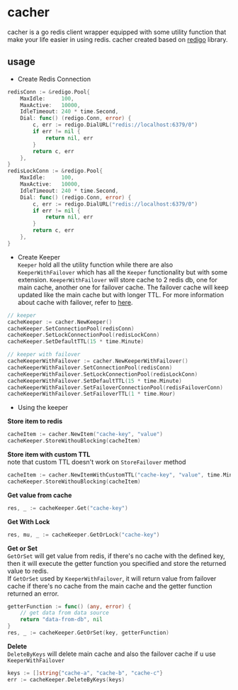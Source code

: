 # cacher
cacher is a go redis client wrapper equipped with some utility function that make your life easier in using redis. cacher created based on [redigo](https://github.com/gomodule/redigo) library.
## usage
- Create Redis Connection
```go
redisConn := &redigo.Pool{
    MaxIdle:     100,
    MaxActive:   10000,
    IdleTimeout: 240 * time.Second,
    Dial: func() (redigo.Conn, error) {
        c, err := redigo.DialURL("redis://localhost:6379/0")
        if err != nil {
            return nil, err
        }
        return c, err
    },
}
redisLockConn := &redigo.Pool{
    MaxIdle:     100,
    MaxActive:   10000,
    IdleTimeout: 240 * time.Second,
    Dial: func() (redigo.Conn, error) {
        c, err := redigo.DialURL("redis://localhost:6379/0")
        if err != nil {
            return nil, err
        }
        return c, err
    },
}
```
- Create Keeper  
`Keeper` hold all the utility function while there are also `KeeperWithFailover` which has all the `Keeper` functionality but with some extension. `KeeperWithFailover`  will store cache to 2 redis db, one for main cache, another one for failover cache. The failover cache will keep updated like the main cache but with longer TTL. For more information about cache with failover, refer to [here](https://docs.microsoft.com/en-us/azure/azure-cache-for-redis/cache-failover).
```go
// keeper
cacheKeeper := cacher.NewKeeper()
cacheKeeper.SetConnectionPool(redisConn)
cacheKeeper.SetLockConnectionPool(redisLockConn)
cacheKeeper.SetDefaultTTL(15 * time.Minute)

// keeper with failover
cacheKeeperWithFailover := cacher.NewKeeperWithFailover()
cacheKeeperWithFailover.SetConnectionPool(redisConn)
cacheKeeperWithFailover.SetLockConnectionPool(redisLockConn)
cacheKeeperWithFailover.SetDefaultTTL(15 * time.Minute)
cacheKeeperWithFailover.SetFailoverConnectionPool(redisFailoverConn)
cacheKeeperWithFailover.SetFailoverTTL(1 * time.Hour)
```
- Using the keeper

**Store item to redis**
```go
cacheItem := cacher.NewItem("cache-key", "value")
cacheKeeper.StoreWithouBlocking(cacheItem)
```
**Store item with custom TTL**  
note that custom TTL doesn't work on `StoreFailover` method
```go
cacheItem := cacher.NewItemWithCustomTTL("cache-key", "value", time.Minute * 5)
cacheKeeper.StoreWithouBlocking(cacheItem)
```
**Get value from cache**
```go
res, _ := cacheKeeper.Get("cache-key")
```
**Get With Lock**
```go
res, mu, _ := cacheKeeper.GetOrLock("cache-key")
```
**Get or Set**  
`GetOrSet` will get value from redis, if there's no cache with the defined key, then it will execute the getter function you specified and store the returned value to redis.  
If `GetOrSet` used by `KeeperWithFailover`, it will return value from failover cache if there's no cache from the main cache and the getter function returned an error.
```go
getterFunction := func() (any, error) {
	// get data from data source
	return "data-from-db", nil
}
res, _ := cacheKeeper.GetOrSet(key, getterFunction)
```
**Delete**  
`DeleteByKeys` will delete main cache and also the failover cache if u use `KeeperWithFailover`
```go
keys := []string{"cache-a", "cache-b", "cache-c"}
err := cacheKeeper.DeleteByKeys(keys)
```

